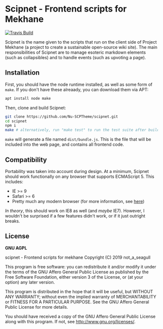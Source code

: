 # Scipnet - Frontend scripts for Mekhane

<a href="https://travis-ci.org/Nu-SCPTheme/scipnet/"><img src="https://travis-ci.org/Nu-SCPTheme/scipnet.svg?branch=master" alt="Travis Build" /></a>

Scipnet is the name given to the scripts that run on the client side of Project Mekhane (a project to create a sustainable open-source wiki site). The main responsibilities of Scipnet are to manage esoteric markdown elements (such as collapsibles) and to handle events (such as upvoting a page).

## Installation

First, you should have the node runtime installed, as well as some form of `make`. If you don't have these alreaady, you can download them via APT:

```bash
apt install node make
```

Then, clone and build Scipnet:

```bash
git clone https://github.com/Nu-SCPTheme/scipnet.git
cd scipnet
npm i
make # alternatively, run "make test" to run the test suite after build
```

`make` will generate a file named `dist/bundle.js`. This is the file that will be included into the web page, and contains all frontend code.

## Compatibility

Portability was taken into account during design. At a minimum, Scipnet should work functionally on any browser that supports ECMAScript 5. This includes:

* IE >= 9
* Safari >= 6
* Pretty much any modern browser (for more information, see [here](https://caniuse.com/#feat=es5))

*In theory*, this should work on IE8 as well (and *maybe* IE7). However, I wouldn't be surprised if a few features didn't work, or if it just outright breaks.

## License

**GNU AGPL**

scipnet - Frontend scripts for mekhane
Copyright (C) 2019 not_a_seagull

This program is free software: you can redistribute it and/or modify
it under the terms of the GNU Affero General Public License as published by
the Free Software Foundation, either version 3 of the License, or
(at your option) any later version.

This program is distributed in the hope that it will be useful,
but WITHOUT ANY WARRANTY; without even the implied warranty of
MERCHANTABILITY or FITNESS FOR A PARTICULAR PURPOSE. See the
GNU Affero General Public License for more details.

You should have received a copy of the GNU Affero General Public License
along with this program. If not, see <http://www.gnu.org/licenses/>.
